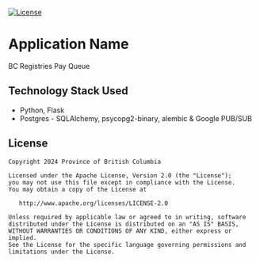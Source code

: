 
[![License](https://img.shields.io/badge/License-Apache%202.0-blue.svg)](LICENSE)


# Application Name
BC Registries Pay Queue

## Technology Stack Used
* Python, Flask
* Postgres -  SQLAlchemy, psycopg2-binary, alembic & Google PUB/SUB


## License

    Copyright 2024 Province of British Columbia

    Licensed under the Apache License, Version 2.0 (the "License");
    you may not use this file except in compliance with the License.
    You may obtain a copy of the License at

       http://www.apache.org/licenses/LICENSE-2.0

    Unless required by applicable law or agreed to in writing, software
    distributed under the License is distributed on an "AS IS" BASIS,
    WITHOUT WARRANTIES OR CONDITIONS OF ANY KIND, either express or implied.
    See the License for the specific language governing permissions and
    limitations under the License.

